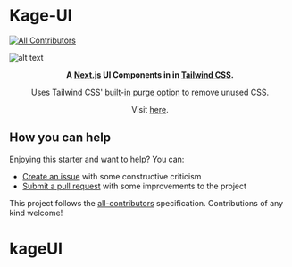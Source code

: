 # Kage-UI

<!-- ALL-CONTRIBUTORS-BADGE:START - Do not remove or modify this section -->

[![All Contributors](https://img.shields.io/badge/all_contributors-2-orange.svg?style=flat-square)](#contributors-)

<!-- ALL-CONTRIBUTORS-BADGE:END -->

![alt text](https://i.ibb.co/fpxhBjx/kage-ui-vercel-app.png "Screenshot of Homepage")

 <div align="center">
 <p><strong>A <a href="https://nextjs.org" target="_blank">Next.js</a> UI Components in in <a href="https://tailwindcss.com/" target="_blank">Tailwind CSS</a>.</strong></p>
 <p>Uses Tailwind CSS' <a href="https://tailwindcss.com/docs/controlling-file-size" target="_blank">built-in purge option</a> to remove unused CSS.</p>
 
 <p>Visit <a href="https://kage-ui.vercel.app" target="_blank">here</a>.</p>
</div>

## How you can help

Enjoying this starter and want to help? You can:

- [Create an issue](https://github.com/tobiadiks/kageUI/issues/new) with some constructive criticism
- [Submit a pull request](https://github.com/tobiadiks/kageUI/compare) with some improvements to the project




This project follows the [all-contributors](https://github.com/all-contributors/all-contributors) specification. Contributions of any kind welcome!
# kageUI
